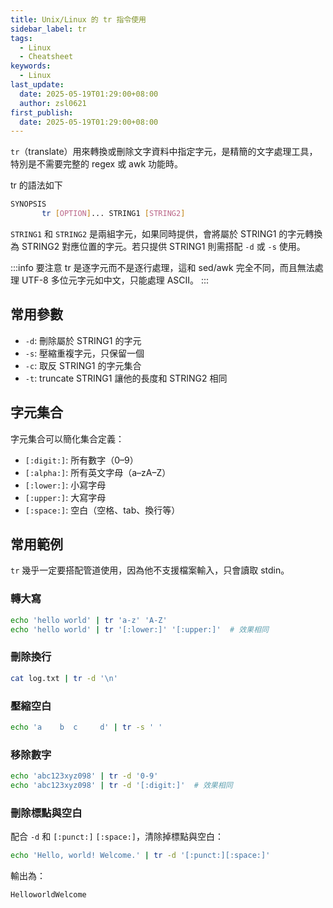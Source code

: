 ```yaml
---
title: Unix/Linux 的 tr 指令使用
sidebar_label: tr
tags:
  - Linux
  - Cheatsheet
keywords:
  - Linux
last_update:
  date: 2025-05-19T01:29:00+08:00
  author: zsl0621
first_publish:
  date: 2025-05-19T01:29:00+08:00
---
```


`tr`（translate）用來轉換或刪除文字資料中指定字元，是精簡的文字處理工具，特別是不需要完整的 regex 或 awk 功能時。

tr 的語法如下

```sh
SYNOPSIS
       tr [OPTION]... STRING1 [STRING2]
```

`STRING1` 和 `STRING2` 是兩組字元，如果同時提供，會將屬於 STRING1 的字元轉換為 STRING2 對應位置的字元。若只提供 STRING1 則需搭配 `-d` 或 `-s` 使用。

:::info
要注意 tr 是逐字元而不是逐行處理，這和 sed/awk 完全不同，而且無法處理 UTF-8 多位元字元如中文，只能處理 ASCII。
:::

## 常用參數

- `-d`: 刪除屬於 STRING1 的字元
- `-s`: 壓縮重複字元，只保留一個
- `-c`: 取反 STRING1 的字元集合
- `-t`: truncate STRING1 讓他的長度和 STRING2 相同

## 字元集合

字元集合可以簡化集合定義：

- `[:digit:]`: 所有數字（0–9）
- `[:alpha:]`: 所有英文字母（a–zA–Z）
- `[:lower:]`: 小寫字母
- `[:upper:]`: 大寫字母
- `[:space:]`: 空白（空格、tab、換行等）

## 常用範例

`tr` 幾乎一定要搭配管道使用，因為他不支援檔案輸入，只會讀取 stdin。

### 轉大寫

```sh
echo 'hello world' | tr 'a-z' 'A-Z'
echo 'hello world' | tr '[:lower:]' '[:upper:]'  # 效果相同
```

### 刪除換行

```sh
cat log.txt | tr -d '\n'
```

### 壓縮空白

```sh
echo 'a    b  c     d' | tr -s ' '
```

### 移除數字

```sh
echo 'abc123xyz098' | tr -d '0-9'
echo 'abc123xyz098' | tr -d '[:digit:]'  # 效果相同
```

### 刪除標點與空白

配合 `-d` 和 `[:punct:]` `[:space:]`，清除掉標點與空白：

```sh
echo 'Hello, world! Welcome.' | tr -d '[:punct:][:space:]'
```

輸出為：

```txt
HelloworldWelcome
```
